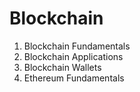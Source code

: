 # Blockchain

1. Blockchain Fundamentals
2. Blockchain Applications
3. Blockchain Wallets
4. Ethereum Fundamentals

